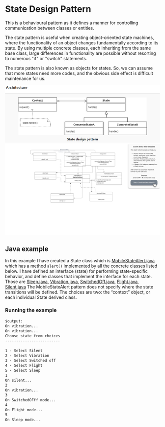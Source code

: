 # State Design Pattern

This is a behavioural pattern as it defines a manner for controlling communication between classes or entities.

The state pattern is useful when creating object-oriented state machines, where the functionality of an object changes fundamentally according to its state. By using multiple concrete classes, each inheriting from the same base class, large differences in functionality are possible without resorting to numerous "if" or "switch" statements.

The state pattern is also known as objects for states. So, we can assume that more states need more codes, and the obvious side effect is difficult maintenance for us.

![Archotecture of the state design pattern](architect.png "Architecture of the State design pattern")
![UML of State Design pattern](State.png "UML class diagram of State Design Pattern")

## Java example
In this example I have created a State class which is [MobileStateAlert.java](MobileStateAlert.java) which has a method `alert()` implemented by all the concrete classes listed below. 
I have defined an interface (state) for performing state-specific behavior, and define classes that implement the interface for each state. Those are [Sleep.java](Sleep.java), [Vibration.java](Vibration.java), [SwitchedOff.java](SwitchedOff.java), [Flight.java](flight.java), [Silent.java](Silent.java)
The MobileStateAlert pattern does not specify where the state transitions will be defined. The choices are two: the “context” object, or each individual State derived class.

### Running the example
```{bash}
$output:
On vibration...
On vibration...
Choose state from choices
-------------------------

1 - Select Silent
2 - Select Vibration
3 - Select Switched off
4 - Select Flight
5 - Select Sleep
1
On silent...
2
On vibration...
3
On SwitchedOFff mode...
4
On Flight mode...
5
On Sleep mode...

```